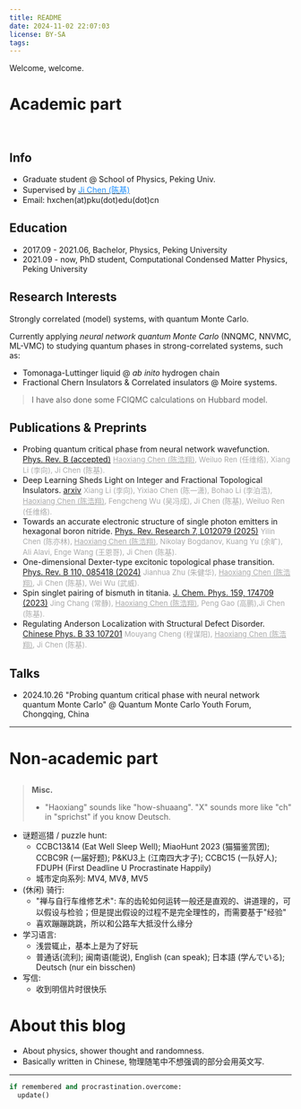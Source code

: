 ```yaml
---
title: README
date: 2024-11-02 22:07:03
license: BY-SA
tags:
---
```


Welcome, welcome.

<!-- more -->

# Academic part

<br>

## Info 
- Graduate student @ School of Physics, Peking Univ. 
- Supervised by [<font color='dodgerblue'>Ji Chen (陈基)</font>](https://faculty.pku.edu.cn/chenji/zh_CN/index.htm)
- Email: hxchen(at)pku(dot)edu(dot)cn

## Education
- 2017.09 \- 2021.06, Bachelor, Physics, Peking University
- 2021.09 \- now, PhD student, Computational Condensed Matter Physics, Peking University

## Research Interests
Strongly correlated (model) systems, with quantum Monte Carlo.

Currently applying *neural network quantum Monte Carlo* (NNQMC, NNVMC, ML-VMC) to studying quantum phases in strong-correlated systems, such as:
- Tomonaga-Luttinger liquid @ *ab inito* hydrogen chain
- Fractional Chern Insulators & Correlated insulators @ Moire systems.

> I have also done some FCIQMC calculations on Hubbard model.

## Publications & Preprints

- Probing quantum critical phase from neural network wavefunction. [Phys. Rev. B (accepted)](https://arxiv.org/abs/2411.19938)
<font size=2, color='#AAAAAA'><u>Haoxiang Chen (陈浩翔)</u>, Weiluo Ren (任维络), Xiang Li (李向), Ji Chen (陈基).</font>
- Deep Learning Sheds Light on Integer and Fractional Topological Insulators. [arxiv](https://arxiv.org/abs/2503.11756)
<font size=2, color='#AAAAAA'>Xiang Li (李向), Yixiao Chen (陈一潇), Bohao Li (李泊浩), <u>Haoxiang Chen (陈浩翔)</u>, Fengcheng Wu (吴冯成), Ji Chen (陈基), Weiluo Ren (任维络). </font>
- Towards an accurate electronic structure of single photon emitters in hexagonal boron nitride. [Phys. Rev. Research 7, L012079 (2025)](https://journals.aps.org/prresearch/abstract/10.1103/PhysRevResearch.7.L012079) 
<font size=2, color='#AAAAAA'> Yilin Chen (陈亦林), <u>Haoxiang Chen (陈浩翔)</u>, Nikolay Bogdanov, Kuang Yu (余旷), Ali Alavi, Enge Wang (王恩哥), Ji Chen (陈基). </font>
- One-dimensional Dexter-type excitonic topological phase transition. [Phys. Rev. B 110, 085418 (2024)](https://journals.aps.org/prb/abstract/10.1103/PhysRevB.110.085418)
<font size=2, color='#AAAAAA'>Jianhua Zhu (朱健华), <u>Haoxiang Chen (陈浩翔)</u>, Ji Chen (陈基), Wei Wu (武威). </font>
- Spin singlet pairing of bismuth in titania. [J. Chem. Phys. 159, 174709 (2023)](https://doi.org/10.1063/5.0176355) 
<font size=2, color='#AAAAAA'>Jing Chang (常静), <u>Haoxiang Chen (陈浩翔)</u>, Peng Gao (高鹏),Ji Chen (陈基). </font>
- Regulating Anderson Localization with Structural Defect Disorder. [Chinese Phys. B 33 107201](https://iopscience.iop.org/article/10.1088/1674-1056/ad711c)
<font size=2, color='#AAAAAA'>Mouyang Cheng (程谋阳), <u>Haoxiang Chen (陈浩翔)</u>, Ji Chen (陈基).</font>


## Talks
- 2024.10.26 "Probing quantum critical phase with neural network quantum Monte Carlo" @ Quantum Monte Carlo Youth Forum, Chongqing, China



---
# Non-academic part

##
> **Misc.**
>- "Haoxiang" sounds like "how-shuaang". "X" sounds more like "ch" in "sprichst" if you know Deutsch.



- 谜题巡猎 / puzzle hunt: 
  - CCBC13&14 (Eat Well Sleep Well); MiaoHunt 2023 (猫猫鉴赏团); CCBC9R (一届好题); P&KU3上 (江南四大才子); CCBC15 (一队好人); FDUPH (First Deadline U
  Procrastinate Happily)
  - 城市定向系列: MV4, MVϑ, MV5
- (休闲) 骑行:
  - "禅与自行车维修艺术": 车的齿轮如何运转一般还是直观的、讲道理的，可以假设与检验；但是提出假设的过程不是完全理性的，而需要基于"经验"
  - 喜欢蹦蹦跳跳，所以和公路车大抵没什么缘分
- 学习语言:
  - 浅尝辄止，基本上是为了好玩
  - 普通话(流利); 闽南语(能说), English (can speak); 日本語 (学んでいる); Deutsch (nur ein bisschen)
- 写信:
  - 收到明信片时很快乐


# About this blog
- About physics, shower thought and randomness.
- Basically written in Chinese, 物理随笔中不想强调的部分会用英文写.

---
```python
if remembered and procrastination.overcome:
  update()
```

